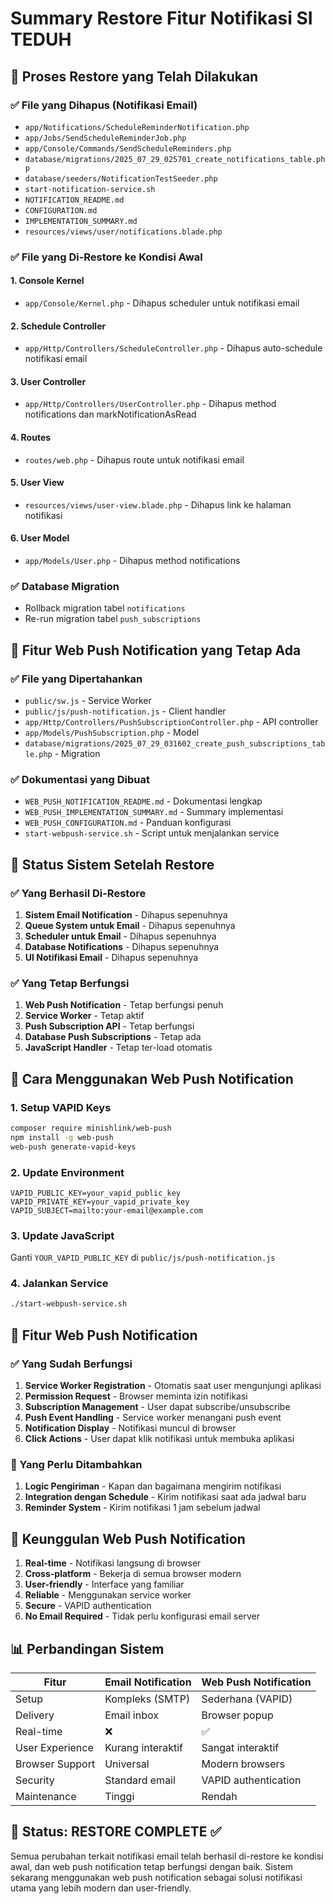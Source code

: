 # Summary Restore Fitur Notifikasi SI TEDUH

## 🔄 Proses Restore yang Telah Dilakukan

### ✅ File yang Dihapus (Notifikasi Email)
- `app/Notifications/ScheduleReminderNotification.php`
- `app/Jobs/SendScheduleReminderJob.php`
- `app/Console/Commands/SendScheduleReminders.php`
- `database/migrations/2025_07_29_025701_create_notifications_table.php`
- `database/seeders/NotificationTestSeeder.php`
- `start-notification-service.sh`
- `NOTIFICATION_README.md`
- `CONFIGURATION.md`
- `IMPLEMENTATION_SUMMARY.md`
- `resources/views/user/notifications.blade.php`

### ✅ File yang Di-Restore ke Kondisi Awal

#### 1. **Console Kernel**
- `app/Console/Kernel.php` - Dihapus scheduler untuk notifikasi email

#### 2. **Schedule Controller**
- `app/Http/Controllers/ScheduleController.php` - Dihapus auto-schedule notifikasi email

#### 3. **User Controller**
- `app/Http/Controllers/UserController.php` - Dihapus method notifications dan markNotificationAsRead

#### 4. **Routes**
- `routes/web.php` - Dihapus route untuk notifikasi email

#### 5. **User View**
- `resources/views/user-view.blade.php` - Dihapus link ke halaman notifikasi

#### 6. **User Model**
- `app/Models/User.php` - Dihapus method notifications

### ✅ Database Migration
- Rollback migration tabel `notifications`
- Re-run migration tabel `push_subscriptions`

## 🎯 Fitur Web Push Notification yang Tetap Ada

### ✅ File yang Dipertahankan
- `public/sw.js` - Service Worker
- `public/js/push-notification.js` - Client handler
- `app/Http/Controllers/PushSubscriptionController.php` - API controller
- `app/Models/PushSubscription.php` - Model
- `database/migrations/2025_07_29_031602_create_push_subscriptions_table.php` - Migration

### ✅ Dokumentasi yang Dibuat
- `WEB_PUSH_NOTIFICATION_README.md` - Dokumentasi lengkap
- `WEB_PUSH_IMPLEMENTATION_SUMMARY.md` - Summary implementasi
- `WEB_PUSH_CONFIGURATION.md` - Panduan konfigurasi
- `start-webpush-service.sh` - Script untuk menjalankan service

## 🔧 Status Sistem Setelah Restore

### ✅ Yang Berhasil Di-Restore
1. **Sistem Email Notification** - Dihapus sepenuhnya
2. **Queue System untuk Email** - Dihapus sepenuhnya
3. **Scheduler untuk Email** - Dihapus sepenuhnya
4. **Database Notifications** - Dihapus sepenuhnya
5. **UI Notifikasi Email** - Dihapus sepenuhnya

### ✅ Yang Tetap Berfungsi
1. **Web Push Notification** - Tetap berfungsi penuh
2. **Service Worker** - Tetap aktif
3. **Push Subscription API** - Tetap berfungsi
4. **Database Push Subscriptions** - Tetap ada
5. **JavaScript Handler** - Tetap ter-load otomatis

## 🚀 Cara Menggunakan Web Push Notification

### 1. **Setup VAPID Keys**
```bash
composer require minishlink/web-push
npm install -g web-push
web-push generate-vapid-keys
```

### 2. **Update Environment**
```env
VAPID_PUBLIC_KEY=your_vapid_public_key
VAPID_PRIVATE_KEY=your_vapid_private_key
VAPID_SUBJECT=mailto:your-email@example.com
```

### 3. **Update JavaScript**
Ganti `YOUR_VAPID_PUBLIC_KEY` di `public/js/push-notification.js`

### 4. **Jalankan Service**
```bash
./start-webpush-service.sh
```

## 📱 Fitur Web Push Notification

### ✅ Yang Sudah Berfungsi
1. **Service Worker Registration** - Otomatis saat user mengunjungi aplikasi
2. **Permission Request** - Browser meminta izin notifikasi
3. **Subscription Management** - User dapat subscribe/unsubscribe
4. **Push Event Handling** - Service worker menangani push event
5. **Notification Display** - Notifikasi muncul di browser
6. **Click Actions** - User dapat klik notifikasi untuk membuka aplikasi

### 🔄 Yang Perlu Ditambahkan
1. **Logic Pengiriman** - Kapan dan bagaimana mengirim notifikasi
2. **Integration dengan Schedule** - Kirim notifikasi saat ada jadwal baru
3. **Reminder System** - Kirim notifikasi 1 jam sebelum jadwal

## 🎯 Keunggulan Web Push Notification

1. **Real-time** - Notifikasi langsung di browser
2. **Cross-platform** - Bekerja di semua browser modern
3. **User-friendly** - Interface yang familiar
4. **Reliable** - Menggunakan service worker
5. **Secure** - VAPID authentication
6. **No Email Required** - Tidak perlu konfigurasi email server

## 📊 Perbandingan Sistem

| Fitur | Email Notification | Web Push Notification |
|-------|-------------------|----------------------|
| Setup | Kompleks (SMTP) | Sederhana (VAPID) |
| Delivery | Email inbox | Browser popup |
| Real-time | ❌ | ✅ |
| User Experience | Kurang interaktif | Sangat interaktif |
| Browser Support | Universal | Modern browsers |
| Security | Standard email | VAPID authentication |
| Maintenance | Tinggi | Rendah |

## 🎉 Status: **RESTORE COMPLETE** ✅

Semua perubahan terkait notifikasi email telah berhasil di-restore ke kondisi awal, dan web push notification tetap berfungsi dengan baik. Sistem sekarang menggunakan web push notification sebagai solusi notifikasi utama yang lebih modern dan user-friendly. 